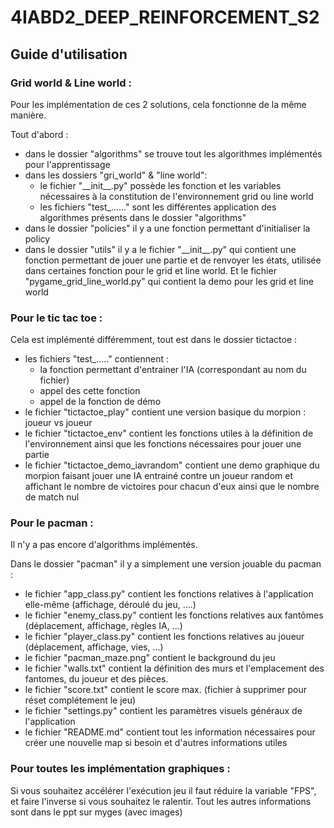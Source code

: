 # 4IABD2_DEEP_REINFORCEMENT_S2

## Guide d'utilisation

### Grid world & Line world : 
    
Pour les implémentation de ces 2 solutions, cela fonctionne de la même manière.

Tout d'abord : 
- dans le dossier "algorithms" se trouve tout les algorithmes implémentés pour l'apprentissage
- dans les dossiers "gri_world" & "line world":
    - le fichier "\_\_init\_\_.py" possède les fonction et les variables nécessaires à la constitution de l'environnement grid ou line world
    - les fichiers "test_......" sont les différentes application des algorithmes présents dans le dossier "algorithms"
- dans le dossier "policies" il y a une fonction permettant d'initialiser la policy
- dans le dossier "utils" il y a le fichier "\_\_init\_\_.py" qui contient une fonction permettant de jouer une partie et de renvoyer les états, utilisée dans certaines fonction pour le grid et line world. Et le fichier "pygame_grid_line_world.py" qui contient la demo pour les grid et line world

### Pour le tic tac toe : 

Cela est implémenté différemment, tout est dans le dossier tictactoe : 

- les fichiers "test_....." contiennent : 
    - la fonction permettant d'entrainer l'IA (correspondant au nom du fichier)
    - appel des cette fonction
    - appel de la fonction de démo
- le fichier "tictactoe_play" contient une version basique du morpion : joueur vs joueur
- le fichier "tictactoe_env" contient les fonctions utiles à la définition de l'environnement ainsi que les fonctions nécessaires pour jouer une partie
- le fichier "tictactoe_demo_iavrandom" contient une demo graphique du morpion faisant jouer une IA entrainé contre un joueur random et affichant le nombre de victoires pour chacun d'eux ainsi que le nombre de match nul


### Pour le pacman : 

Il n'y a pas encore d'algorithms implémentés.

Dans le dossier "pacman" il y a simplement une version jouable du pacman :
- le fichier "app_class.py" contient les fonctions relatives à l'application elle-même (affichage, déroulé du jeu, ....)
- le fichier "enemy_class.py" contient les fonctions relatives aux fantômes (déplacement, affichage, règles IA, ...)
- le fichier "player_class.py" contient les fonctions relatives au joueur (déplacement, affichage, vies, ...)
- le fichier "pacman_maze.png" contient le background du jeu
- le fichier "walls.txt" contient la définition des murs et l'emplacement des fantomes, du joueur et des pièces.
- le fichier "score.txt" contient le score max. (fichier à supprimer pour réset complétement le jeu)
- le fichier "settings.py" contient les paramètres visuels généraux de l'application
- le fichier "README.md" contient tout les information nécessaires pour créer une nouvelle map si besoin et d'autres informations utiles



### Pour toutes les implémentation graphiques : 

Si vous souhaitez accélérer l'exécution jeu il faut réduire la variable "FPS", et faire l'inverse si vous souhaitez le ralentir.
Tout les autres informations sont dans le ppt sur myges (avec images)

